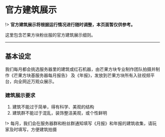 # 官方建筑展示

!> **官方建筑展示将根据运行情况进行随时调整，本页面暂仅供参考。**

这里包含芒果方块粉丝服的官方建筑展示细则。

------

## 基本设定

我们每月都会挑选服务器里的建筑或红石机器，由芒果方块专业制作团队拍摄并制作《芒果方块基服务器每月报告》 及《年报》，发放到芒果方块所有入驻视频平台，向全网近万观众展示。

### 建筑展示要求

1. 建筑不能过于简单，得有科学、美观的结构
1. 建筑群不能过于混乱，装饰整洁美观，或个性鲜明

!> 每月，我们会在服务器群和粉丝群通知填写《月报》和年报的建筑收集，请玩家及时填写，方便建筑拍摄
